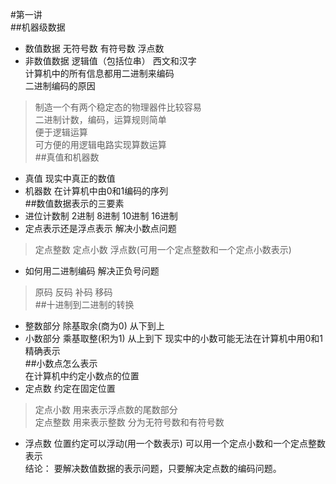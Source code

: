 #第一讲    
##机器级数据     
- 数值数据   无符号数  有符号数   浮点数   
- 非数值数据   逻辑值（包括位串） 西文和汉字    
计算机中的所有信息都用二进制来编码   
二进制编码的原因     
> 制造一个有两个稳定态的物理器件比较容易       
> 二进制计数，编码，运算规则简单     
> 便于逻辑运算    
> 可方便的用逻辑电路实现算数运算    
##真值和机器数     
- 真值   现实中真正的数值   
- 机器数 在计算机中由0和1编码的序列   
##数值数据表示的三要素   
- 进位计数制  2进制 8进制  10进制 16进制     
- 定点表示还是浮点表示  解决小数点问题        
> 定点整数 定点小数 浮点数(可用一个定点整数和一个定点小数表示)     
- 如何用二进制编码  解决正负号问题        
> 原码 反码 补码 移码      
##十进制到二进制的转换   
- 整数部分 除基取余(商为0)  从下到上  
- 小数部分 乘基取整(积为1)  从上到下   现实中的小数可能无法在计算机中用0和1精确表示      
##小数点怎么表示    
在计算机中约定小数点的位置   
- 定点数   约定在固定位置     
> 定点小数   用来表示浮点数的尾数部分     
> 定点整数   用来表示整数  分为无符号数和有符号数   
- 浮点数   位置约定可以浮动(用一个数表示)      可以用一个定点小数和一个定点整数表示    
结论： 要解决数值数据的表示问题，只要解决定点数的编码问题。    


  

